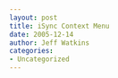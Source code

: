 ```yaml
---
layout: post
title: iSync Context Menu
date: 2005-12-14
author: Jeff Watkins
categories:
- Uncategorized
---
```


